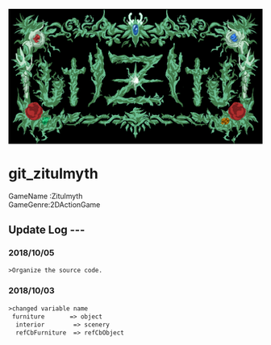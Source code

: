 ![Alt text](logo.png)
# git_zitulmyth
  
GameName :Zitulmyth  
GameGenre:2DActionGame  
  
## Update Log ---  
  
###  2018/10/05  
    >Organize the source code.  
###  2018/10/03  
    >changed variable name  
     furniture       => object  
      interior        => scenery  
      refCbFurniture  => refCbObject  
